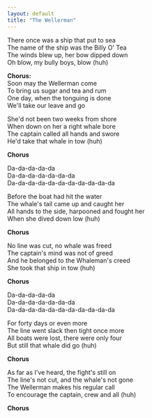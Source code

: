 ```yaml
---
layout: default
title: "The Wellerman"
---
```


There once was a ship that put to sea  
The name of the ship was the Billy O' Tea  
The winds blew up, her bow dipped down  
Oh blow, my bully boys, blow (huh)  

**Chorus:**  
Soon may the Wellerman come  
To bring us sugar and tea and rum  
One day, when the tonguing is done  
We'll take our leave and go  

She'd not been two weeks from shore  
When down on her a right whale bore  
The captain called all hands and swore  
He'd take that whale in tow (huh)  

**Chorus**  

Da-da-da-da-da  
Da-da-da-da-da-da-da  
Da-da-da-da-da-da-da-da-da-da-da  

Before the boat had hit the water  
The whale's tail came up and caught her  
All hands to the side, harpooned and fought her  
When she dived down low (huh)  

**Chorus**  

No line was cut, no whale was freed  
The captain's mind was not of greed  
And he belonged to the Whaleman's creed  
She took that ship in tow (huh)  

**Chorus**  

Da-da-da-da-da  
Da-da-da-da-da-da-da  
Da-da-da-da-da-da-da-da-da-da-da  

For forty days or even more  
The line went slack then tight once more  
All boats were lost, there were only four  
But still that whale did go (huh)  

**Chorus**  

As far as I've heard, the fight's still on  
The line's not cut, and the whale's not gone  
The Wellerman makes his regular call  
To encourage the captain, crew and all (huh)  

**Chorus**
